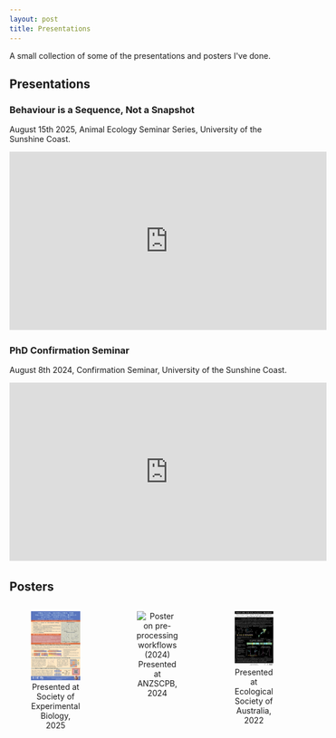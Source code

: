 ```yaml
---
layout: post
title: Presentations
---
```


A small collection of some of the presentations and posters I've done.

## Presentations
### Behaviour is a Sequence, Not a Snapshot
August 15th 2025, Animal Ecology Seminar Series, University of the Sunshine Coast.
<div style="text-align: center;">
<iframe width="560" height="315" src="https://www.youtube.com/embed/hJoAGsBhdO8?si=TdIJK8ke6LXgjuPa" frameborder="0" allowfullscreen></iframe>
</div>

### PhD Confirmation Seminar
August 8th 2024, Confirmation Seminar, University of the Sunshine Coast.
<div style="text-align: center;">
<iframe width="560" height="315" src="https://www.youtube.com/embed/DrDJ6vk7Ur0" frameborder="0" allowfullscreen></iframe>
</div>

## Posters
<div style="display: flex; justify-content: center; gap: 20px; text-align: center;">
  <figure style="width: 30%;">
    <img src="assets/images/Validation_Poster_SEB2025.png" alt="Poster on validation protocols (2025)" style="width: 100%;">
    <figcaption>Presented at Society of Experimental Biology, 2025</figcaption>
  </figure>
  <figure style="width: 30%;">
    <img src="assets/images/Preprocessing_Poster_ANZSCPB2024.png" alt="Poster on pre-processing workflows (2024)" style="width: 100%;">
    <figcaption>Presented at ANZSCPB, 2024</figcaption>
  </figure>
  <figure style="width: 30%;">
    <img src="assets/images/Koala_Poster_ESA2022.png" alt="Poster on koala ground behaviour (2022)" style="width: 100%;">
    <figcaption>Presented at Ecological Society of Australia, 2022</figcaption>
  </figure>
</div>

